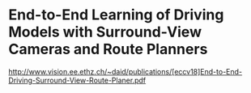 # End-to-End Learning of Driving Models with Surround-View Cameras and Route Planners
http://www.vision.ee.ethz.ch/~daid/publications/[eccv18]End-to-End-Driving-Surround-View-Route-Planer.pdf

